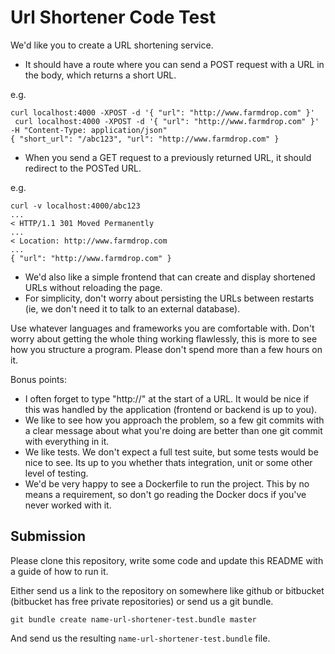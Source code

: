 # Url Shortener Code Test

We'd like you to create a URL shortening service.
- It should have a route where you can send a POST request with a URL in the
  body, which returns a short URL.

e.g.
```
curl localhost:4000 -XPOST -d '{ "url": "http://www.farmdrop.com" }'
 curl localhost:4000 -XPOST -d '{ "url": "http://www.farmdrop.com" }' -H "Content-Type: application/json"
{ "short_url": "/abc123", "url": "http://www.farmdrop.com" }
```


- When you send a GET request to a previously returned URL, it should redirect
  to the POSTed URL.

e.g.
```
curl -v localhost:4000/abc123
...
< HTTP/1.1 301 Moved Permanently
...
< Location: http://www.farmdrop.com
...
{ "url": "http://www.farmdrop.com" }
```


- We'd also like a simple frontend that can create and display shortened URLs
  without reloading the page.
- For simplicity, don't worry about persisting the URLs between restarts (ie,
  we don't need it to talk to an external database).

Use whatever languages and frameworks you are comfortable with. Don't worry
about getting the whole thing working flawlessly, this is more to see how you
structure a program. Please don't spend more than a few hours on it.

Bonus points:

- I often forget to type "http://" at the start of a URL. It would be nice if
  this was handled by the application (frontend or backend is up to you).
- We like to see how you approach the problem, so a few git commits with a
  clear message about what you're doing are better than one git commit with
  everything in it.
- We like tests. We don't expect a full test suite, but some tests would be
  nice to see. Its up to you whether thats integration, unit or some other
  level of testing.
- We'd be very happy to see a Dockerfile to run the project. This by no means a
  requirement, so don't go reading the Docker docs if you've never worked with
  it.

## Submission

Please clone this repository, write some code and update this README with a
guide of how to run it.

Either send us a link to the repository on somewhere like github or bitbucket
(bitbucket has free private repositories) or send us a git bundle.

    git bundle create name-url-shortener-test.bundle master

And send us the resulting `name-url-shortener-test.bundle` file.
